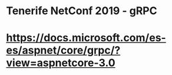 # Tenerife NetConf 2019 - gRPC
# https://docs.microsoft.com/es-es/aspnet/core/grpc/?view=aspnetcore-3.0
